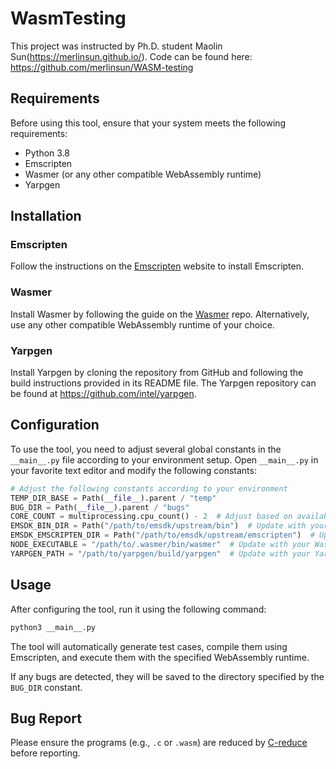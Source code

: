 # WasmTesting
This project was instructed by Ph.D. student Maolin Sun(https://merlinsun.github.io/).
Code can be found here: https://github.com/merlinsun/WASM-testing
## Requirements

Before using this tool, ensure that your system meets the following requirements:

- Python 3.8
- Emscripten
- Wasmer (or any other compatible WebAssembly runtime)
- Yarpgen

## Installation

### Emscripten
Follow the instructions on the [Emscripten](https://emscripten.org/docs/getting_started/downloads.html) website to install Emscripten.

### Wasmer
Install Wasmer by following the guide on the [Wasmer](https://github.com/wasmerio/wasmer) repo. Alternatively, use any other compatible WebAssembly runtime of your choice.

### Yarpgen
Install Yarpgen by cloning the repository from GitHub and following the build instructions provided in its README file. The Yarpgen repository can be found at https://github.com/intel/yarpgen.


## Configuration

To use the tool, you need to adjust several global constants in the `__main__.py` file according to your environment setup. Open `__main__.py` in your favorite text editor and modify the following constants:

```Python
# Adjust the following constants according to your environment
TEMP_DIR_BASE = Path(__file__).parent / "temp"
BUG_DIR = Path(__file__).parent / "bugs"
CORE_COUNT = multiprocessing.cpu_count() - 2  # Adjust based on available CPU cores
EMSDK_BIN_DIR = Path("/path/to/emsdk/upstream/bin")  # Update with your Emscripten bin directory
EMSDK_EMSCRIPTEN_DIR = Path("/path/to/emsdk/upstream/emscripten")  # Update with your Emscripten directory
NODE_EXECUTABLE = "/path/to/.wasmer/bin/wasmer"  # Update with your Wasmer executable path
YARPGEN_PATH = "/path/to/yarpgen/build/yarpgen"  # Update with your Yarpgen executable path
```

## Usage

After configuring the tool, run it using the following command:

```Python
python3 __main__.py
```

The tool will automatically generate test cases, compile them using Emscripten, and execute them with the specified WebAssembly runtime. 

If any bugs are detected, they will be saved to the directory specified by the `BUG_DIR` constant.


## Bug Report

Please ensure the programs (e.g., `.c` or `.wasm`) are reduced by [C-reduce](https://github.com/csmith-project/creduce) before reporting.
